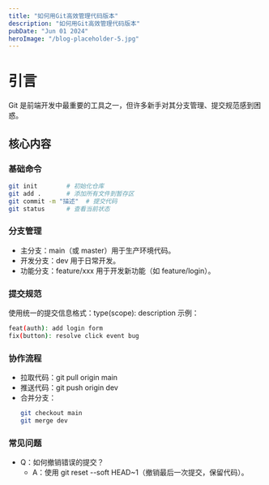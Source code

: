 ```yaml
---
title: "如何用Git高效管理代码版本"
description: "如何用Git高效管理代码版本"
pubDate: "Jun 01 2024"
heroImage: "/blog-placeholder-5.jpg"
---
```


# 引言

Git 是前端开发中最重要的工具之一，但许多新手对其分支管理、提交规范感到困惑。

## 核心内容

### 基础命令

```bash
git init        # 初始化仓库
git add .       # 添加所有文件到暂存区
git commit -m "描述"  # 提交代码
git status      # 查看当前状态
```

### 分支管理

- 主分支：main（或 master）用于生产环境代码。
- 开发分支：dev 用于日常开发。
- 功能分支：feature/xxx 用于开发新功能（如 feature/login）。

### 提交规范

使用统一的提交信息格式：type(scope): description
示例：

```bash
feat(auth): add login form
fix(button): resolve click event bug
```

### 协作流程

- 拉取代码：git pull origin main
- 推送代码：git push origin dev
- 合并分支：
  ```bash
  git checkout main
  git merge dev
  ```

### 常见问题

- Q：如何撤销错误的提交？
  - A：使用 git reset --soft HEAD~1（撤销最后一次提交，保留代码）。
